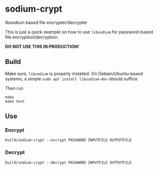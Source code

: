 # sodium-crypt
libsodium based file encrypter/decrypter

This is just a quick example on how to use `libsodium` for password-based file encryption/decryption.

**DO NOT USE THIS IN PRODUCTION!**

## Build

Make sure, `libsodium` is properly installed.
On Debian/Ubuntu-based systems, a simple `sudo apt install libsodium-dev` should suffice.

Then run

```
make
make test
```

## Use


### Encrypt

```
build/sodium-crypt --encrypt PASSWORD INPUTFILE OUTPUTFILE
```

### Decrypt

```
build/sodium-crypt --decrypt PASSWORD INPUTFILE OUTPUTFILE
```
